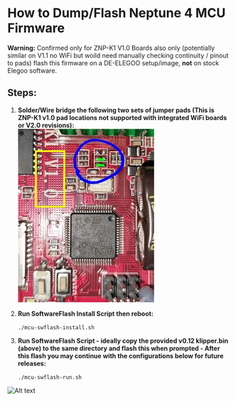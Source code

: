 # How to Dump/Flash Neptune 4 MCU Firmware

**Warning:** Confirmed only for ZNP-K1 V1.0 Boards also only (potentially similar on V1.1 no WiFi but woild need manually checking continuity / pinout to pads) flash this firmware on a DE-ELEGOO setup/image, **not** on stock Elegoo software.

## Steps:

1. **Solder/Wire bridge the following two sets of jumper pads (This is ZNP-K1 v1.0 pad locations not supported with integrated WiFi boards or V2.0 revisions):**\
![Alt text](/pictures/pads-bridge-version10.jpg)

3. **Run SoftwareFlash Install Script then reboot:**

   ```
   ./mcu-swflash-install.sh
   ```

4. **Run SoftwareFlash Script - ideally copy the provided v0.12 klipper.bin (above) to the same directory and flash this when prompted - After this flash you may continue with the configurations below for future releases:**

   ```
   ./mcu-swflash-run.sh
   ```
      
![Alt text](/pictures/flash.png)





